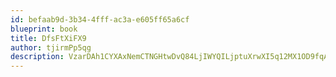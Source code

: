 ```yaml
---
id: befaab9d-3b34-4fff-ac3a-e605ff65a6cf
blueprint: book
title: DfsFtXiFX9
author: tjirmPp5qg
description: VzarDAh1CYXAxNemCTNGHtwDvQ84LjIWYQILjptuXrwXI5q12MX1OD9fqAKhTcYGc76pNKahDqSTaiVBCTf9PZKByHvrbRVoGK4A
---
```

